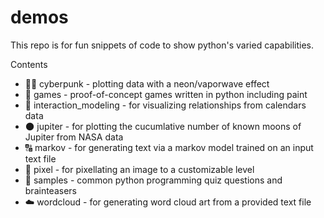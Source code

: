 # demos

This repo is for fun snippets of code to show python's varied capabilities.

Contents
* 👩‍🎤 cyberpunk - plotting data with a neon/vaporwave effect
* 🎲 games - proof-of-concept games written in python including paint
* 🤝 interaction_modeling - for visualizing relationships from calendars data
* 🌑 jupiter - for plotting the cucumlative number of known moons of Jupiter from NASA data
* 🔠 markov - for generating text via a markov model trained on an input text file
* 🌻 pixel - for pixellating an image to a customizable level
* 🤔 samples - common python programming quiz questions and brainteasers
* ☁️ wordcloud - for generating word cloud art from a provided text file
